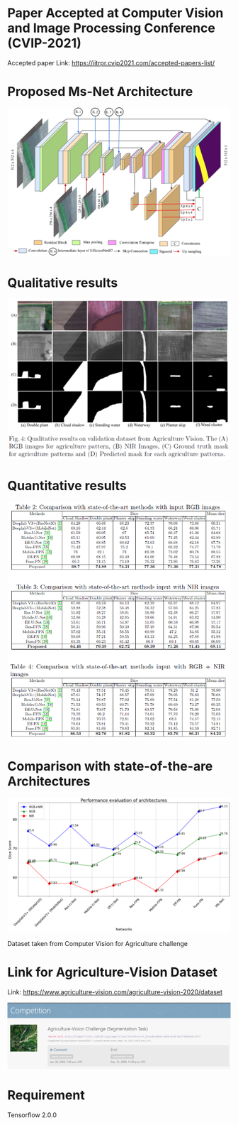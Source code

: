 # Paper Accepted at Computer Vision and Image Processing Conference (CVIP-2021)

Accepted paper Link: https://iitrpr.cvip2021.com/accepted-papers-list/

# Proposed Ms-Net Architecture
![Challenge page](model_new.jpg)

# Qualitative results
![Challenge page](segmentation_results.png)

# Quantitative results
![Challenge page](Quantitative_results.PNG)

# Comparison with state-of-the-are Architectures
![Challenge page](all_models.png)

Dataset taken from Computer Vision for Agriculture challenge
# Link for Agriculture-Vision Dataset

Link: https://www.agriculture-vision.com/agriculture-vision-2020/dataset

![Challenge page](Agri_Vision_screenshot_1.png)

# Requirement

Tensorflow 2.0.0
